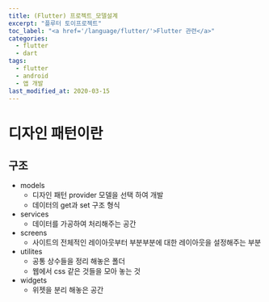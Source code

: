 ```yaml
---
title: (Flutter) 프로젝트_모델설계
excerpt: "플루터 토이프로젝트"
toc_label: "<a href='/language/flutter/'>Flutter 관련</a>"
categories:
  - flutter
  - dart
tags:
  - flutter
  - android
  - 앱 개발
last_modified_at: 2020-03-15
---
```

# 디자인 패턴이란
## 구조
- models
  - 디자인 패턴 provider 모델을 선택 하여 개발
  - 데이터의 get과 set 구조 형식
- services
  - 데이터를 가공하여 처리해주는 공간
- screens
  - 사이트의 전체적인 레이아웃부터 부분부분에 대한 레이아웃을 설정해주는 부분
- utilites
  - 공통 상수들을 정리 해놓은 폴더 
  - 웹에서 css 같은 것들을 모아 놓는 것
- widgets
  - 위젯을 분리 해놓은 공간


